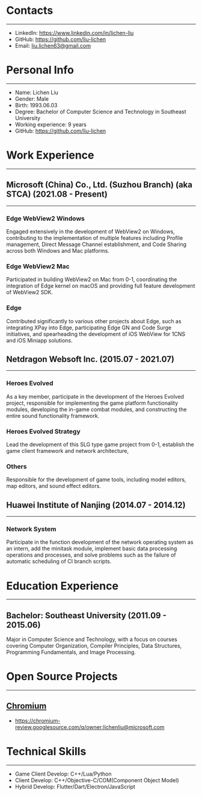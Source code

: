 # Contacts

---

- LinkedIn: https://www.linkedin.com/in/lichen-liu
- GitHub: https://github.com/liu-lichen
- Email: liu.lichen63@gmail.com

# Personal Info

---

- Name: Lichen Liu
- Gender: Male
- Birth: 1993.06.03
- Degree: Bachelor of Computer Science and Technology in Southeast University
- Working experience: 9 years
- GitHub: https://github.com/liu-lichen

# Work Experience

---

## Microsoft (China) Co., Ltd. (Suzhou Branch) (aka STCA) (2021.08 - Present)

---

### Edge WebView2 Windows

Engaged extensively in the development of WebView2 on Windows, contributing to the implementation of multiple features including Profile management, Direct Message Channel establishment, and Code Sharing across both Windows and Mac platforms.

### Edge WebView2 Mac

Participated in building WebView2 on Mac from 0-1, coordinating the integration of Edge kernel on macOS and providing full feature development of WebView2 SDK.

### Edge

Contributed significantly to various other projects about Edge, such as integrating XPay into Edge, participating Edge GN and Code Surge initiatives, and spearheading the development of iOS WebView for 1CNS and iOS Miniapp solutions.

## Netdragon Websoft Inc. (2015.07 - 2021.07)

---

### Heroes Evolved

As a key member, participate in the development of the Heroes Evolved project, responsible for implementing the game platform functionality modules, developing the in-game combat modules, and constructing the entire sound functionality framework.

### Heroes Evolved Strategy

Lead the development of this SLG type game project from 0-1, establish the game client framework and network architecture,

### Others

Responsible for the development of game tools, including model editors, map editors, and sound effect editors.

## Huawei Institute of Nanjing (2014.07 - 2014.12)

---

### Network System

Participate in the function development of the network operating system as an intern, add the minitask module, implement basic data processing operations and processes, and solve problems such as the failure of automatic scheduling of CI branch scripts.

# Education Experience

---

## Bachelor: Southeast University (2011.09 - 2015.06)

Major in Computer Science and Technology, with a focus on courses covering Computer Organization, Compiler Principles, Data Structures, Programming Fundamentals, and Image Processing.

# Open Source Projects

---

## [Chromium](https://source.chromium.org/)

- https://chromium-review.googlesource.com/q/owner:lichenliu@microsoft.com

# Technical Skills

---

- Game Client Develop: C++/Lua/Python
- Client Develop: C++/Objective-C/COM(Component Object Model)
- Hybrid Develop: Flutter/Dart/Electron/JavaScript


